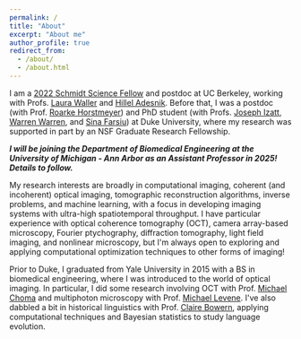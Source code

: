 ```yaml
---
permalink: /
title: "About"
excerpt: "About me"
author_profile: true
redirect_from: 
  - /about/
  - /about.html
---
```

I am a [2022 Schmidt Science Fellow](https://schmidtsciencefellows.org/fellows/) and postdoc at UC Berkeley, working with Profs. [Laura Waller](http://www.laurawaller.com/) and [Hillel Adesnik](https://adesnik.berkeley.edu/). Before that, I was a postdoc (with Prof. [Roarke Horstmeyer](https://horstmeyer.pratt.duke.edu/)) and PhD student (with Profs. [Joseph Izatt](http://biophotonics.pratt.duke.edu/), [Warren Warren](https://chem.duke.edu/labs/warren/overview), and [Sina Farsiu](http://people.duke.edu/~sf59/)) at Duke University, where my research was supported in part by an NSF Graduate Research Fellowship. 

***I will be joining the Department of Biomedical Engineering at the University of Michigan - Ann Arbor as an Assistant Professor in 2025! Details to follow.***

My research interests are broadly in computational imaging, coherent (and incoherent) optical imaging, tomographic reconstruction algorithms, inverse problems, and machine learning, with a focus in developing imaging systems with ultra-high spatiotemporal throughput. I have particular experience with optical coherence tomography (OCT), camera array-based microscopy, Fourier ptychography, diffraction tomography, light field imaging, and nonlinear microscopy, but I'm always open to exploring and applying computational optimization techniques to other forms of imaging!

Prior to Duke, I graduated from Yale University in 2015 with a BS in biomedical engineering, where I was introduced to the world of optical imaging. In particular, I did some research involving OCT with Prof. [Michael Choma](https://medicine.yale.edu/profile/michael_choma/) and multiphoton microscopy with Prof. [Michael Levene](https://medicine.yale.edu/research-profile/michael_levene/). I've also dabbled a bit in historical linguistics with Prof. [Claire Bowern](https://ling.yale.edu/people/claire-bowern), applying computational techniques and Bayesian statistics to study language evolution.
